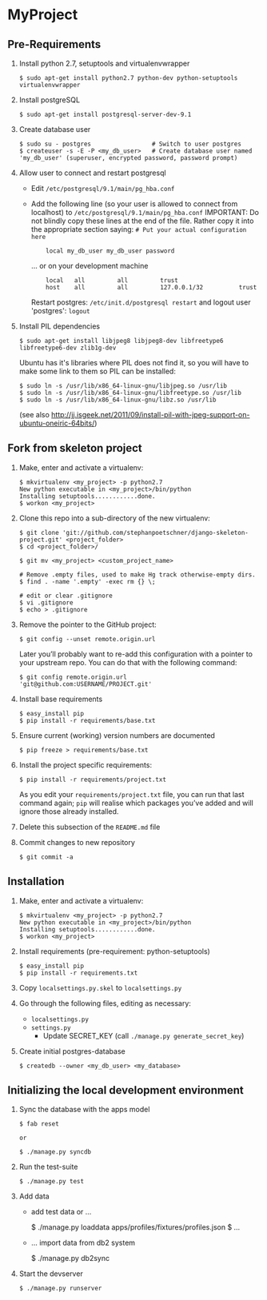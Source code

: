 # MyProject

## Pre-Requirements

1.  Install python 2.7, setuptools and virtualenvwrapper

        $ sudo apt-get install python2.7 python-dev python-setuptools virtualenvwrapper

2.  Install postgreSQL

        $ sudo apt-get install postgresql-server-dev-9.1

3.  Create database user

        $ sudo su - postgres                 # Switch to user postgres
        $ createuser -s -E -P <my_db_user>   # Create database user named 'my_db_user' (superuser, encrypted password, password prompt)

4.  Allow user to connect and restart postgresql
    * Edit `/etc/postgresql/9.1/main/pg_hba.conf`
    * Add the following line (so your user is allowed to connect from localhost) to `/etc/postgresql/9.1/main/pg_hba.conf`
      IMPORTANT: Do not blindly copy these lines at the end of the file. Rather copy it into the appropriate section saying: `# Put your actual configuration here`

              local my_db_user my_db_user password

      … or on your development machine

              local   all         all         trust
              host    all         all         127.0.0.1/32          trust

      Restart postgres: `/etc/init.d/postgresql restart` and logout user 'postgres': `logout`

5.  Install PIL dependencies

        $ sudo apt-get install libjpeg8 libjpeg8-dev libfreetype6 libfreetype6-dev zlib1g-dev


    Ubuntu has it's libraries where PIL does not find it, so you will have to make some link to them so PIL can be installed:

        $ sudo ln -s /usr/lib/x86_64-linux-gnu/libjpeg.so /usr/lib
        $ sudo ln -s /usr/lib/x86_64-linux-gnu/libfreetype.so /usr/lib
        $ sudo ln -s /usr/lib/x86_64-linux-gnu/libz.so /usr/lib

    (see also http://jj.isgeek.net/2011/09/install-pil-with-jpeg-support-on-ubuntu-oneiric-64bits/)


## Fork from skeleton project

1.  Make, enter and activate a virtualenv:

        $ mkvirtualenv <my_project> -p python2.7
        New python executable in <my_project>/bin/python
        Installing setuptools............done.
        $ workon <my_project>

2.  Clone this repo into a sub-directory of the new virtualenv:

        $ git clone 'git://github.com/stephanpoetschner/django-skeleton-project.git' <project_folder>
        $ cd <project_folder>/

        $ git mv <my_project> <custom_project_name>

        # Remove .empty files, used to make Hg track otherwise-empty dirs.
        $ find . -name '.empty' -exec rm {} \;

        # edit or clear .gitignore
        $ vi .gitignore
        $ echo > .gitignore

3.  Remove the pointer to the GitHub project:

        $ git config --unset remote.origin.url

    Later you’ll probably want to re-add this configuration with a pointer to
    your upstream repo. You can do that with the following command:

        $ git config remote.origin.url 'git@github.com:USERNAME/PROJECT.git'

4.  Install base requirements

        $ easy_install pip
        $ pip install -r requirements/base.txt

5.  Ensure current (working) version numbers are documented

        $ pip freeze > requirements/base.txt

6.  Install the project specific requirements:

        $ pip install -r requirements/project.txt

    As you edit your `requirements/project.txt` file, you can run that last command again;
    `pip` will realise which packages you’ve added and will ignore those already
    installed.

6.  Delete this subsection of the `README.md` file

7.  Commit changes to new repository

        $ git commit -a


## Installation

1.  Make, enter and activate a virtualenv:

        $ mkvirtualenv <my_project> -p python2.7
        New python executable in <my_project>/bin/python
        Installing setuptools............done.
        $ workon <my_project>

2.  Install requirements (pre-requirement: python-setuptools)

        $ easy_install pip
        $ pip install -r requirements.txt

3.  Copy `localsettings.py.skel` to `localsettings.py`

4.  Go through the following files, editing as necessary:

    * `localsettings.py`
    * `settings.py`
        * Update SECRET_KEY (call `./manage.py generate_secret_key`)

5.  Create initial postgres-database

        $ createdb --owner <my_db_user> <my_database>


## Initializing the local development environment

1.  Sync the database with the apps model

        $ fab reset

        or

        $ ./manage.py syncdb

2.  Run the test-suite

        $ ./manage.py test

3.  Add data

    * add test data or …

        $ ./manage.py loaddata apps/profiles/fixtures/profiles.json
        $ …

    * … import data from db2 system

        $ ./manage.py db2sync

4.  Start the devserver

        $ ./manage.py runserver

